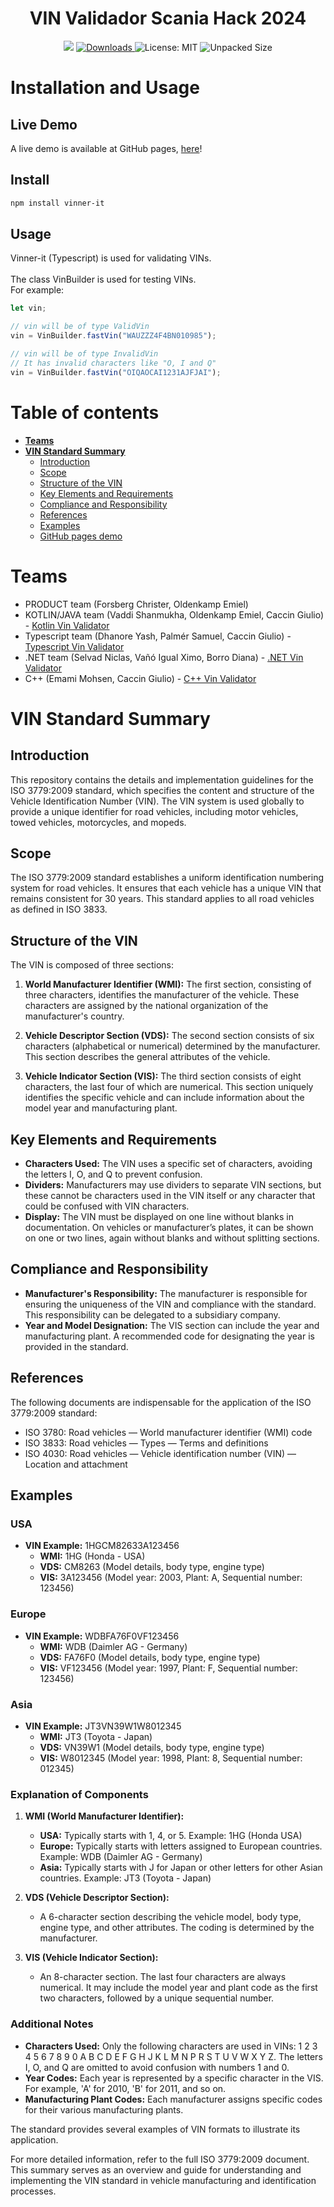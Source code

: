 <h1 align="center"> VIN Validador Scania Hack 2024 </h1>
<p align="center">
  <img src="https://img.shields.io/npm/v/vinner-it.svg?orange=blue" />
  <a href="https://www.npmjs.com/package/vinner-it">
    <img alt="Downloads" src="https://img.shields.io/npm/dm/vinner-it.svg?color=blue" target="_blank" />
  </a>
  <a>
    <img alt="License: MIT" src="https://img.shields.io/badge/license-MIT-yellow.svg" target="_blank" />
  </a>
  <a>
    <img alt="Unpacked Size" src="https://img.shields.io/npm/unpacked-size/vinner-it" target="_blank" />
  </a>
</p>

# Installation and Usage
## Live Demo
A live demo is available at GitHub pages, [here](https://vinner-it.github.io/vinner-it-typescript/)!
## Install
```sh
npm install vinner-it
```

## Usage
Vinner-it (Typescript) is used for validating VINs.\
\
The class VinBuilder is used for testing VINs.\
For example:
```ts
let vin;

// vin will be of type ValidVin
vin = VinBuilder.fastVin("WAUZZZ4F4BN010985");

// vin will be of type InvalidVin
// It has invalid characters like "O, I and Q"
vin = VinBuilder.fastVin("OIQAOCAI1231AJFJAI");
```

# Table of contents

- [**Teams**](#teams)
- [**VIN Standard Summary**](#vin-standard-summary)
  - [Introduction](#introduction)
  - [Scope](#scope)
  - [Structure of the VIN](#structure-of-the-vin)
  - [Key Elements and Requirements](#key-elements-and-requirements)
  - [Compliance and Responsibility](#compliance-and-responsibility)
  - [References](#references)
  - [Examples](#examples)
  - [GitHub pages demo](#live-demo)

# Teams
* PRODUCT team (Forsberg Christer, Oldenkamp Emiel) 
* KOTLIN/JAVA team (Vaddi Shanmukha, Oldenkamp Emiel, Caccin Giulio) - [Kotlin Vin Validator](https://github.com/vinner-it/vinner-it-kotlin)
* Typescript team (Dhanore Yash, Palmér Samuel, Caccin Giulio) - [Typescript Vin Validator](https://github.com/vinner-it/vinner-it-typescript)
* .NET team (Selvad Niclas, Vañó Igual Ximo, Borro Diana) - [.NET Vin Validator](https://github.com/vinner-it/vinner-it-dotnet)
* C++ (Emami Mohsen, Caccin Giulio) - [C++ Vin Validator](https://github.com/vinner-it/vinner-it-cpp)

# VIN Standard Summary

## Introduction
This repository contains the details and implementation guidelines for the ISO 3779:2009 standard, which specifies the content and structure of the Vehicle Identification Number (VIN). The VIN system is used globally to provide a unique identifier for road vehicles, including motor vehicles, towed vehicles, motorcycles, and mopeds.

## Scope
The ISO 3779:2009 standard establishes a uniform identification numbering system for road vehicles. It ensures that each vehicle has a unique VIN that remains consistent for 30 years. This standard applies to all road vehicles as defined in ISO 3833.

## Structure of the VIN
The VIN is composed of three sections:

1. **World Manufacturer Identifier (WMI):** The first section, consisting of three characters, identifies the manufacturer of the vehicle. These characters are assigned by the national organization of the manufacturer's country.

2. **Vehicle Descriptor Section (VDS):** The second section consists of six characters (alphabetical or numerical) determined by the manufacturer. This section describes the general attributes of the vehicle.

3. **Vehicle Indicator Section (VIS):** The third section consists of eight characters, the last four of which are numerical. This section uniquely identifies the specific vehicle and can include information about the model year and manufacturing plant.

## Key Elements and Requirements
- **Characters Used:** The VIN uses a specific set of characters, avoiding the letters I, O, and Q to prevent confusion.
- **Dividers:** Manufacturers may use dividers to separate VIN sections, but these cannot be characters used in the VIN itself or any character that could be confused with VIN characters.
- **Display:** The VIN must be displayed on one line without blanks in documentation. On vehicles or manufacturer’s plates, it can be shown on one or two lines, again without blanks and without splitting sections.

## Compliance and Responsibility
- **Manufacturer's Responsibility:** The manufacturer is responsible for ensuring the uniqueness of the VIN and compliance with the standard. This responsibility can be delegated to a subsidiary company.
- **Year and Model Designation:** The VIS section can include the year and manufacturing plant. A recommended code for designating the year is provided in the standard.

## References
The following documents are indispensable for the application of the ISO 3779:2009 standard:
- ISO 3780: Road vehicles — World manufacturer identifier (WMI) code
- ISO 3833: Road vehicles — Types — Terms and definitions
- ISO 4030: Road vehicles — Vehicle identification number (VIN) — Location and attachment

## Examples

### USA
- **VIN Example:** 1HGCM82633A123456
  - **WMI:** 1HG (Honda - USA)
  - **VDS:** CM8263 (Model details, body type, engine type)
  - **VIS:** 3A123456 (Model year: 2003, Plant: A, Sequential number: 123456)

### Europe
- **VIN Example:** WDBFA76F0VF123456
  - **WMI:** WDB (Daimler AG - Germany)
  - **VDS:** FA76F0 (Model details, body type, engine type)
  - **VIS:** VF123456 (Model year: 1997, Plant: F, Sequential number: 123456)

### Asia
- **VIN Example:** JT3VN39W1W8012345
  - **WMI:** JT3 (Toyota - Japan)
  - **VDS:** VN39W1 (Model details, body type, engine type)
  - **VIS:** W8012345 (Model year: 1998, Plant: 8, Sequential number: 012345)

### Explanation of Components
1. **WMI (World Manufacturer Identifier):**
   - **USA:** Typically starts with 1, 4, or 5. Example: 1HG (Honda USA)
   - **Europe:** Typically starts with letters assigned to European countries. Example: WDB (Daimler AG - Germany)
   - **Asia:** Typically starts with J for Japan or other letters for other Asian countries. Example: JT3 (Toyota - Japan)

2. **VDS (Vehicle Descriptor Section):**
   - A 6-character section describing the vehicle model, body type, engine type, and other attributes. The coding is determined by the manufacturer.

3. **VIS (Vehicle Indicator Section):**
   - An 8-character section. The last four characters are always numerical. It may include the model year and plant code as the first two characters, followed by a unique sequential number.

### Additional Notes
- **Characters Used:** Only the following characters are used in VINs: 1 2 3 4 5 6 7 8 9 0 A B C D E F G H J K L M N P R S T U V W X Y Z. The letters I, O, and Q are omitted to avoid confusion with numbers 1 and 0.
- **Year Codes:** Each year is represented by a specific character in the VIS. For example, 'A' for 2010, 'B' for 2011, and so on.
- **Manufacturing Plant Codes:** Each manufacturer assigns specific codes for their various manufacturing plants.

The standard provides several examples of VIN formats to illustrate its application.

For more detailed information, refer to the full ISO 3779:2009 document. This summary serves as an overview and guide for understanding and implementing the VIN standard in vehicle manufacturing and identification processes.
